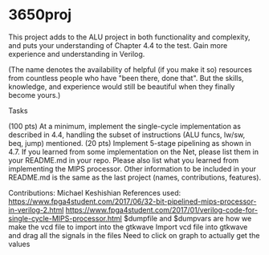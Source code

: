 # 3650proj
This project adds to the ALU project in both functionality and complexity, and puts your understanding of Chapter 4.4 to the test. Gain more experience and understanding in Verilog.

(The name denotes the availability of helpful (if you make it so) resources from countless people who have "been there, done that". But the skills, knowledge, and experience would still be beautiful when they finally become yours.)

Tasks

(100 pts) At a minimum, implement the single-cycle implementation as described in 4.4, handling the subset of instructions (ALU funcs, lw/sw, beq, jump) mentioned.
(20 pts) Implement 5-stage pipelining as shown in 4.7.
If you learned from some implementation on the Net, please list them in your README.md in your repo. Please also list what you learned from implementing the MIPS processor. Other information to be included in your README.md is the same as the last project (names, contributions, features).


Contributions: Michael Keshishian
References used: https://www.fpga4student.com/2017/06/32-bit-pipelined-mips-processor-in-verilog-2.html
https://www.fpga4student.com/2017/01/verilog-code-for-single-cycle-MIPS-processor.html
$dumpfile and $dumpvars are how we make the vcd file to import into the gtkwave
Import vcd file into gtkwave and drag all the signals in the files
Need to click on graph to actually get the values

